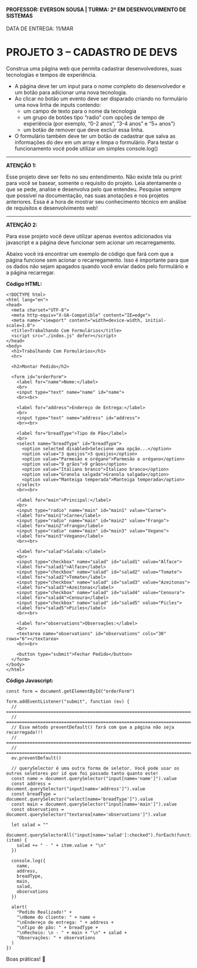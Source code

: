 #### PROFESSOR: EVERSON SOUSA | TURMA: 2º EM DESENVOLVIMENTO DE SISTEMAS

DATA DE ENTREGA: 11/MAR
# PROJETO 3 – CADASTRO DE DEVS

Construa uma página web que permita cadastrar desenvolvedores, suas tecnologias e tempos de experiência. 

- A página deve ter um input para o nome completo do desenvolvedor e um botão para adicionar uma nova tecnologia.
- Ao clicar no botão um evento deve ser disparado criando no formulário uma nova linha de inputs contendo:
    - um campo de texto para o nome da tecnologia
    - um grupo de botões tipo “radio” com opções de tempo de experiência (por exemplo, “0-2 anos”, “3-4 anos” e “5+ anos”)
    - um botão de remover que deve excluir essa linha.
- O formulário também deve ter um botão de cadastrar que salva as informações do dev em um array e limpa o formulário. Para testar o funcionamento você pode utilizar um simples console.log()

---
**ATENÇÃO 1:**

Esse projeto deve ser feito no seu entendimento. Não existe tela ou print para você se basear, somente o requisito do projeto. Leia atentamente o que se pede, analise e desenvolva pelo que entendeu. Pesquise sempre que possível na documentação, nas suas anotações e nos projetos anteriores. Essa é a hora de mostrar seu conhecimento técnico em análise de requisitos e desenvolvimento web!

---

**ATENÇÃO 2:**

Para esse projeto você deve utilizar apenas eventos adicionados via javascript e a página deve funcionar sem acionar um recarregamento.

Abaixo você irá encontrar um exemplo de código que fará com que a página funcione sem acionar o recarregamento. Isso é importante para que os dados não sejam apagados quando você enviar dados pelo formulário e a página recarregar.

**Código HTML:**

```
<!DOCTYPE html>
<html lang="en">
<head>
  <meta charset="UTF-8">
  <meta http-equiv="X-UA-Compatible" content="IE=edge">
  <meta name="viewport" content="width=device-width, initial-scale=1.0">
  <title>Trabalhando Com Formulários</title>
  <script src="./index.js" defer></script>
</head>
<body>
  <h1>Trabalhando Com Formulários</h1>
  <hr>

  <h2>Montar Pedido</h2>

  <form id="orderForm">
    <label for="name">Nome:</label>
    <br>
    <input type="text" name="name" id="name">
    <br><br>

    <label for="address">Endereço de Entrega:</label>
    <br>
    <input type="text" name="address" id="address">
    <br><br>

    <label for="breadType">Tipo de Pão</label>
    <br>
    <select name="breadType" id="breadType">
      <option selected disabled>Selecione uma opção...</option>
      <option value="3 queijos">3 queijos</option>
      <option value="Parmesão e orégano">Parmesão e orégano</option>
      <option value="9 grãos">9 grãos</option>
      <option value="Italiano branco">Italiano branco</option>
      <option value="Granola salgada">Granola salgada</option>
      <option value="Manteiga temperada">Manteiga temperada</option>
    </select>
    <br><br>

    <label for="main">Principal:</label>
    <br>
    <input type="radio" name="main" id="main1" value="Carne">
    <label for="main1">Carne</label>
    <input type="radio" name="main" id="main2" value="Frango">
    <label for="main2">Frango</label>
    <input type="radio" name="main" id="main3" value="Vegano">
    <label for="main3">Vegano</label>
    <br><br>

    <label for="salad">Salada:</label>
    <br>
    <input type="checkbox" name="salad" id="salad1" value="Alface">
    <label for="salad1">Alface</label>
    <input type="checkbox" name="salad" id="salad2" value="Tomate">
    <label for="salad2">Tomate</label>
    <input type="checkbox" name="salad" id="salad3" value="Azeitonas">
    <label for="salad3">Azeitonas</label>
    <input type="checkbox" name="salad" id="salad4" value="Cenoura">
    <label for="salad4">Cenoura</label>
    <input type="checkbox" name="salad" id="salad5" value="Picles">
    <label for="salad5">Picles</label>
    <br><br>

    <label for="observations">Observações:</label>
    <br>
    <textarea name="observations" id="observations" cols="30" rows="6"></textarea>
    <br><br>

    <button type="submit">Fechar Pedido</button>
  </form>
</body>
</html>
```

**Código Javascript:**
```
const form = document.getElementById("orderForm")

form.addEventListener("submit", function (ev) {
  // ==========================================================================
  // ==========================================================================
  // Esse método preventDefault() fará com que a página não seja recarregada!!!  
  // ==========================================================================
  // ==========================================================================
  ev.preventDefault()

  // querySelector é uma outra forma de seletor. Você pode usar os outros seletores por id que foi passado tanto quanto este!
  const name = document.querySelector("input[name='name']").value
  const address = document.querySelector("input[name='address']").value
  const breadType = document.querySelector("select[name='breadType']").value
  const main = document.querySelector("input[name='main']").value
  const observations = document.querySelector("textarea[name='observations']").value

  let salad = ""
  document.querySelectorAll("input[name='salad']:checked").forEach(function (item) {
    salad += " - " + item.value + "\n"
  })

  console.log({
    name,
    address,
    breadType,
    main,
    salad,
    observations
  })

  alert(
    "Pedido Realizado!" +
    "\nNome do cliente: " + name +
    "\nEndereço de entrega: " + address +
    "\nTipo de pão: " + breadType +
    "\nRecheio: \n - " + main + "\n" + salad +
    "Observações: " + observations
  )
})
```

Boas práticas! :call_me_hand:
